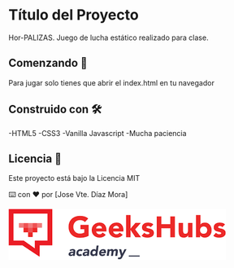 # Título del Proyecto
</p>	Hor-PALIZAS.
Juego de lucha estático realizado para clase.

## Comenzando 🚀

Para jugar solo tienes que abrir el index.html en tu navegador


## Construido con 🛠️

-HTML5
-CSS3
-Vanilla Javascript
-Mucha paciencia


## Licencia 📄

Este proyecto está bajo la Licencia MIT 



⌨️ con ❤️ por [Jose Vte. Díaz Mora]

<img src="https://github.com/GeeksHubsAcademy/2020-geekshubs-media/blob/master/image/logo.png" >	
